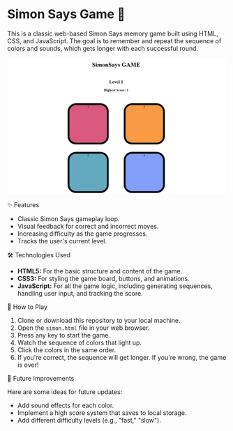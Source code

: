 # Simon Says Game 🧠

This is a classic web-based Simon Says memory game built using HTML, CSS, and JavaScript. The goal is to remember and repeat the sequence of colors and sounds, which gets longer with each successful round.

![Simon Says Gameplay](SimonSays.png)


✨ Features

* Classic Simon Says gameplay loop.
* Visual feedback for correct and incorrect moves.
* Increasing difficulty as the game progresses.
* Tracks the user's current level.

🛠️ Technologies Used

* **HTML5:** For the basic structure and content of the game.
* **CSS3:** For styling the game board, buttons, and animations.
* **JavaScript:** For all the game logic, including generating sequences, handling user input, and tracking the score.

🚀 How to Play

1.  Clone or download this repository to your local machine.
2.  Open the `simon.html` file in your web browser.
3.  Press any key to start the game.
4.  Watch the sequence of colors that light up.
5.  Click the colors in the same order.
6.  If you're correct, the sequence will get longer. If you're wrong, the game is over!

🔮 Future Improvements

Here are some ideas for future updates:
* Add sound effects for each color.
* Implement a high score system that saves to local storage.
* Add different difficulty levels (e.g., "fast," "slow").
